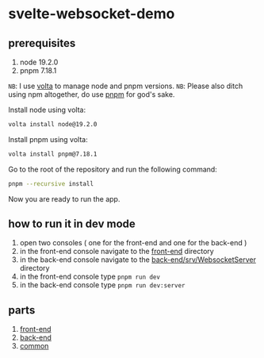 # svelte-websocket-demo

## prerequisites

1. node 19.2.0
2. pnpm 7.18.1

`NB`: I use [volta](https://volta.sh/) to manage node and pnpm versions.
`NB`: Please also ditch using npm altogether, do use [pnpm](https://pnpm.io/) for god's sake.

Install node using volta:

```bash
volta install node@19.2.0
```

Install pnpm using volta:

```bash
volta install pnpm@7.18.1
```

Go to the root of the repository and run the following command:

```bash
pnpm --recursive install
```

Now you are ready to run the app.

## how to run it in dev mode

1. open two consoles ( one for the front-end and one for the back-end )
2. in the front-end console navigate to the [front-end](sources/front-end) directory
3. in the back-end console navigate to the [back-end/srv/WebsocketServer](sources/back-end/srv/WebsocketServer) directory
4. in the front-end console type `pnpm run dev`
5. in the back-end console type `pnpm run dev:server`

## parts

1. [front-end](sources/front-end/README.md)
2. [back-end](sources/back-end/readme.md)
3. [common](sources/common/readme.md)
